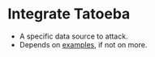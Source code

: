 # Integrate Tatoeba

- A specific data source to attack. 
- Depends on [examples](docs/future-features/examples.md), if not on more.